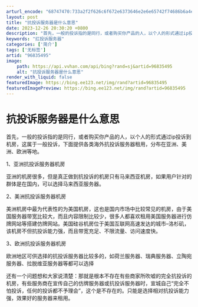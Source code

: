 ```yaml
---
arturl_encode: "68747470:733a2f2f626c6f672e6373646e2e6e65742f74686b6a4e4f31:2f61727469636c652f64657461696c732f3936383335343935"
layout: post
title: "抗投诉服务器是什么意思"
date: 2023-12-26 20:30:20 +0800
description: "首先，一般的投诉指的是同行，或者购买你产品的人，以个人的形式通过ip投诉到机房，这属于一般投诉，下面"
keywords: "扛投诉服务器"
categories: ['简介']
tags: ['无标签']
artid: "96835495"
image:
    path: https://api.vvhan.com/api/bing?rand=sj&artid=96835495
    alt: "抗投诉服务器是什么意思"
render_with_liquid: false
featuredImage: https://bing.ee123.net/img/rand?artid=96835495
featuredImagePreview: https://bing.ee123.net/img/rand?artid=96835495
---
```


# 抗投诉服务器是什么意思

首先，一般的投诉指的是同行，或者购买你产品的人，以个人的形式通过ip投诉到机房，这属于一般投诉，下面提供各类海外抗投诉服务器租用，分布在亚洲、美洲、欧洲等地。
  
1、亚洲抗投诉服务器机房
  
亚洲的机房很多，但是真正做到抗投诉的机房只有马来西亚机房，如果用户针对的群体是在国内，可以选择马来西亚服务器。
  
2、美洲抗投诉服务器机房
  
美洲机房中最为代表性的为美国机房，这也是国内市场中比较常见的机房，由于美国服务器带宽比较大，而且内容限制比较少，很多人都喜欢租用美国服务器进行仿牌网站等搭建仿牌网站。美国硅谷机房位于美国互联网高速发达的城市–洛杉矶，该机房不但抗投诉能力强，而且带宽充足、不限流量、访问速度快。
  
3、欧洲抗投诉服务器机房
  
欧洲地区可供选择的抗投诉服务器比较多的，如荷兰服务器、瑞典服务器、立陶宛服务器、拉脱维亚服务器等都可以选择
  
还有一个问题想和大家说清楚：那就是根本不存在有些商家所吹嘘的完全抗投诉的机房，有些服务商在宣传自己的仿牌服务器或抗投诉服务器时，宣城自己“完全不怕投诉，任何的投诉都不予理会”，这个是不存在的。只能是选择相对抗投诉能力强，效果好的服务器来租用。